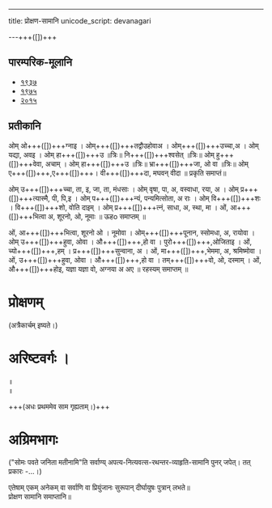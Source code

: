 ---
title: प्रोक्षण-सामानि 
unicode_script: devanagari  

---+++([])+++

## पारम्परिक-मूलानि
- [१९३७](https://archive.org/stream/sAmaveda-jaiminIya-paravastu-paramparA-docs/sAmaveda-paravastu-1937#page/n48/mode/1up)
- [१९७५](https://archive.org/stream/sAmaveda-jaiminIya-paravastu-paramparA-docs/sAmaveda-paravastu-1975#page/n43/mode/2up)
- [२०१५](https://archive.org/stream/sAmaveda-jaiminIya-paravastu-paramparA-docs/proxaNa-sAmAni#page/n1/mode/2up)

## प्रतीकानि

ओम् ओ+++([])+++ग्नाइ ।  ओम्+++([])+++तद्वौउहोवाअ । ओम्+++([])+++उच्चा,अ । ओम् यद्या, अवइ । ओम् हा+++([])+++उ ॥त्रिः॥ नि+++([])+++श्वसेत् ॥त्रिः॥ ओम् हु+++([])+++वेवा, अचाम् । ओम् हा+++([])+++उ  ॥त्रिः॥ भ्रा+++([])+++जा, ओ वा ॥त्रिः॥ ओम् ए+++([])+++,ए+++([])+++। वी+++([])+++दा, मघवन् वीदा ॥ प्रकृति समाप्तं॥


ओम् उ+++([])+++च्चा, ता, इ, जा, ता, मंधसाः । ओम्  वृषा,  पा,  अ, वस्वाधा, रया, अ । ओम्  प्र+++([])+++त्यास्मै, पी, पि,इ । ओम् प+++([])+++न्यं, पन्यमित्सोता, अ राः । ओम् वि+++([])+++शः । वि+++([])+++शो,  वोति दाइम् । ओम् प्र+++([])+++त्नं, साधा, अ, स्था, मा । ओं,  आ+++([])+++भित्वा अ, शूरनो, ओ, नूमाः ॥ ऊहo समाप्तम् ॥ 


ओं, आ+++([])+++भित्वा, शूरनो ओ । नूमोवा । ओम्+++([])+++पूनान, स्सोमधा, अ, रायोवा । ओम् उ+++([])+++हुवा, ओवा । 
औ+++([])+++,हो वा । पुरो+++([])+++,ओजिताइ । ओं,  च्यो+++([])+++,हम् । प्र+++([])+++सुन्वाना,  अ । ओं, मा+++([])+++,भेममा, अ, श्रमिष्मोवा । ओं, उ+++([])+++हुवा, ओवा । औ+++([])+++,हो वा । तम्+++([])+++वो,  ओ,  दस्माम् । ओं,  औ+++([])+++होइ, यज्ञा 
यज्ञा वो, अग्नया अ अए ॥ रहस्यम् समाप्तम् ॥

# प्रोक्षणम्

<div class="js_include" url="../../agni/paravastu-saama/agniM-hotAram.md"  newLevelForH1="2" includeTitle="true"> </div>

<div class="js_include" url="../../soma/paravastu-saama/tarat-sa-mandI.md"  newLevelForH1="2" includeTitle="true"> </div> 

<div class="js_include" url="../../indra/paravastu-saama/eto-nvindram.md"  newLevelForH1="2" includeTitle="true"> </div> 

<div class="js_include" url="../../misc-devas/paravastu-saama/somaM-rAjAnam.md"  newLevelForH1="2" includeTitle="true"> </div> 

<div class="js_include" url="../../indra/paravastu-saama/yata-indra.md"  newLevelForH1="2" includeTitle="true"> </div> 

<div class="js_include" url="../../worlds/paravastu-saama/brahma-jajJNAnam.md"  newLevelForH1="2" includeTitle="true"> </div> 

<div class="js_include" url="../../worlds/paravastu-saama/pavitran-te.md"  newLevelForH1="2" includeTitle="true"> </div> 

<div class="js_include" url="../../indra/paravastu-saama/vAmadevyam-panchanidhanam.md"  newLevelForH1="2" includeTitle="true"> </div> 

<div class="js_include" url="../../indra/paravastu-saama/yad-dyAva-vairUpam.md"  newLevelForH1="2" includeTitle="true"> </div> 

<div class="js_include" url="../../vAk/paravastu-saama/vAchovratam-vAk-shruNotu.md"  newLevelForH1="2" includeTitle="true"> </div> 

<div class="js_include" url="../../indra/paravastu-saama/imA-nu-kam.md"  newLevelForH1="2" includeTitle="true"> </div> 

<div class="js_include" url="../../indra/paravastu-saama/tvAm-iddhi.md"  newLevelForH1="2" includeTitle="true"> </div> 

<div class="js_include" url="../../indra/paravastu-saama/Akrandaya.md"  newLevelForH1="2" includeTitle="true"> </div> 

<div class="js_include" url="../../indra/paravastu-saama/vAmadevyam-kalmASha.md"  newLevelForH1="2" includeTitle="true"> </div> 

<div class="js_include" url="../../Aditya/paravastu-saama/varuNa-pAsham.md"  newLevelForH1="2" includeTitle="true"> </div> 

<div class="js_include" url="../../agni/paravastu-saama/agna-AyUMShi.md"  newLevelForH1="2" includeTitle="true"> </div> 

<div class="js_include" url="../../agni/paravastu-saama/agnir-mUrdhA-AbhrAjaH.md"  newLevelForH1="2" includeTitle="true"> </div> 

<div class="js_include" url="../../rudra/paravastu-saama/niyutvAn-vAyo.md"  newLevelForH1="2" includeTitle="true"> </div>

<div class="js_include" url="../../worlds/paravastu-saama/atrAha-goH.md"  newLevelForH1="2" includeTitle="true"> </div>

<div class="js_include" url="../../indra/paravastu-saama/indran-naro-rAjanam.md"  newLevelForH1="2" includeTitle="true"> </div> 

<div class="js_include" url="../../indra/paravastu-saama/indran-naro-rauhiNikam.md"  newLevelForH1="2" includeTitle="true"> </div> 

<div class="js_include" url="../../indra/paravastu-saama/brahmANa-indram.md"  newLevelForH1="2" includeTitle="true"> </div> 

<div class="js_include" url="../../indra/paravastu-saama/sham-padam.md"  newLevelForH1="2" includeTitle="true"> </div> 

<div class="js_include" url="../../misc-devas/paravastu-saama/setUMs-tara.md"  newLevelForH1="2" includeTitle="true"> </div> 

<div class="js_include" url="../../soma/paravastu-saama/pragAyatAbhyarchAma.md"  newLevelForH1="2" includeTitle="true"> </div> 

<div class="js_include" url="../../soma/paravastu-saama/pavamAna.md"  newLevelForH1="2" includeTitle="true"> </div> 

<div class="js_include" url="../../soma/paravastu-saama/pra-kAvyam.md"  newLevelForH1="2" includeTitle="true"> </div> 

<div class="js_include" url="../../viShNu/paravastu-saama/sahasra-shIrShA.md"  newLevelForH1="2" includeTitle="true"> </div>

<div class="js_include" url="../../indra/paravastu-saama/vAmadevyam-asmin.md"  newLevelForH1="2" includeTitle="true"> </div> 

<div class="js_include" url="../../worlds/paravastu-saama/manye-vAm-dyAvApRthivI.md"  newLevelForH1="2" includeTitle="true"> </div> 

<div class="js_include" url="../../indra/paravastu-saama/vAmadevyam-vAk.md"  newLevelForH1="2" includeTitle="true"> </div> 

<div class="js_include" url="../../worlds/paravastu-saama/manye-vAm-dyAvApRthivI-pratiShThasi.md"  newLevelForH1="2" includeTitle="true"> </div> 

<div class="js_include" url="../../indra/paravastu-saama/harI-ta-indra.md"  newLevelForH1="2" includeTitle="true"> </div> 

<div class="js_include" url="../../soma/paravastu-saama/uchchA-te-apatyam.md"  newLevelForH1="2" includeTitle="true"> </div> 

<div class="js_include" url="../../soma/paravastu-saama/sa-na-indrAya.md"  newLevelForH1="2" includeTitle="true"> </div> 

<div class="js_include" url="../../soma/paravastu-saama/ayA-ruchA.md"  newLevelForH1="2" includeTitle="true"> </div> 

(अत्रैकार्चम् इष्यते।)  
<div class="js_include" url="../../indra/paravastu-saama/rathantaram.md"  newLevelForH1="2" includeTitle="true"> </div>  

<div class="js_include" url="../../soma/paravastu-saama/somaH-pavate.md"  newLevelForH1="2" includeTitle="true"> </div> 

<div class="js_include" url="../../soma/paravastu-saama/sampA.md"  newLevelForH1="2" includeTitle="true"> </div> 

<div class="js_include" url="../../soma/paravastu-saama/akrAnt-samudraH.md"  newLevelForH1="2" includeTitle="true"> </div>  

<div class="js_include" url="../../soma/paravastu-saama/kanikranti.md"  newLevelForH1="2" includeTitle="true"> </div>  

<div class="js_include" url="../../soma/paravastu-saama/pavasva-soma-madhumAn.md"  newLevelForH1="2" includeTitle="true"> </div> 

# अरिष्टवर्गः ।
<div class="js_include" url="../../agni/paravastu-saama/abodhyagniH.md"  newLevelForH1="2" includeTitle="true"> </div>  

<div class="js_include" url="../../Aditya/paravastu-saama/mahi-trINAm.md"  newLevelForH1="2" includeTitle="true"> </div>
 
<div class="js_include" url="../../indra/paravastu-saama/tvAvataH.md"  newLevelForH1="2" includeTitle="true"> </div> 
 
<div class="js_include" url="../../indra/paravastu-saama/indran-naro-grAma-geyam.md"  newLevelForH1="2" includeTitle="true"> </div>

<div class="js_include" url="../../misc-devas/paravastu-saama/tyamU-Shu.md"  newLevelForH1="2" includeTitle="true"> </div> 

<div class="js_include" url="../../indra/paravastu-saama/trAtAram-indram.md"  newLevelForH1="2" includeTitle="true"> </div>

 
<div class="js_include" url="../../soma/paravastu-saama/AdIShAdiyyam.md"  newLevelForH1="2" includeTitle="true"> </div> ॥
 
<div class="js_include" url="../../soma/paravastu-saama/dIrgham.md"  newLevelForH1="2" includeTitle="true"> </div> ॥

+++(अधः प्रथममेव साम गृह्यताम्।)+++
<div class="js_include" url="../../indra/paravastu-saama/vishvato-dAvan.md"  newLevelForH1="2" includeTitle="true"> </div>  

<div class="js_include" url="../../Aditya/paravastu-saama/varuNa-pAsham.md"  newLevelForH1="2" includeTitle="true"> </div> 

# अग्रिमभागः
<div class="js_include" url="../../agni/paravastu-saama/ni-tvAm-agne.md"  newLevelForH1="2 " includeTitle="true"> </div> 

<div class="js_include" url="../../agni/paravastu-saama/pra-yo-rAye.md"  newLevelForH1="2" includeTitle="true"> </div> 

<div class="js_include" url="../../agni/paravastu-saama/ayam-agniH.md"  newLevelForH1="2" includeTitle="true"> </div> 

<div class="js_include" url="../../agni/paravastu-saama/jAtaH-pareNa.md"  newLevelForH1="2" includeTitle="true"> </div> 

<div class="js_include" url="../../rudra/paravastu-saama/nahi-vash-charamam.md"  newLevelForH1="2" includeTitle="true"> </div> 

("सोमः पवते जनिता मतीनामि"ति सर्वाण्य् अपत्य-नित्यवत्स-रथन्तर-व्याहृति-सामानि पुनर् जपेत्। तत् प्रकारः -…।)

<div class="js_include" url="../../rudra/paravastu-saama/arUruchad-uShasaH.md"  newLevelForH1="2" includeTitle="true"> </div> 

एतेषाम् एकम् अनेकम् वा सर्वाणि वा प्रियुंजानः सुरूपान् दीर्घायुषः पुत्रान् लभते॥  
प्रोक्षण सामानि समाप्तानि॥
